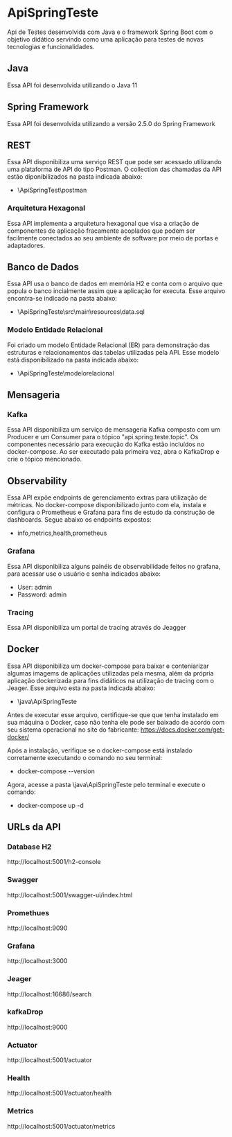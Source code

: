 # ApiSpringTeste
Api de Testes desenvolvida com Java e o framework Spring Boot com o objetivo didático servindo como uma aplicação para testes de novas tecnologias e funcionalidades.

## Java
Essa API foi desenvolvida utilizando o Java 11

## Spring Framework
Essa API foi desenvolvida utilizando a versão 2.5.0 do Spring Framework

## REST
Essa API disponibiliza uma serviço REST que pode ser acessado utilizando uma plataforma de API do tipo Postman. O collection das chamadas da API estão diponibilizados na pasta indicada abaixo:
- \ApiSpringTest\postman

### Arquitetura Hexagonal
Essa API implementa a arquitetura hexagonal que visa a criação de componentes de aplicação fracamente acoplados que podem ser facilmente conectados ao seu ambiente de software por meio de portas e adaptadores. 

## Banco de Dados
Essa API usa o banco de dados em memória H2 e conta com o arquivo que popula o banco incialmente assim que a aplicação for executa. Esse arquivo encontra-se indicado na pasta abaixo:
- \ApiSpringTeste\src\main\resources\data.sql

### Modelo Entidade Relacional
Foi criado um modelo Entidade Relacional (ER) para demonstração das estruturas e relacionamentos das tabelas utilizadas pela API. Esse modelo está disponibilizado na pasta indicada abaixo:
- \ApiSpringTeste\modelorelacional

## Mensageria
### Kafka
Essa API disponibiliza um serviço de mensageria Kafka composto com um Producer e um Consumer para o tópico "api.spring.teste.topic". Os componentes necessário para execução do Kafka estão incluídos no docker-compose. Ao ser executado pala primeira vez, abra o KafkaDrop e crie o tópico mencionado.

## Observability
Essa API expõe endpoints de gerenciamento extras para utilização de métricas. No docker-compose disponibilizado junto com ela, instala e configura o Prometheus e Grafana para fins de estudo da construção de dashboards. Segue abaixo os endpoints expostos:
- info,metrics,health,prometheus

### Grafana
Essa API disponibiliza alguns painéis de observabilidade feitos no grafana, para acessar use o usuário e senha indicados abaixo:
- User: admin
- Password: admin

### Tracing
Essa API disponibiliza um portal de tracing através do Jeagger

## Docker
Essa API disponibiliza um docker-compose para baixar e conteniarizar algumas imagems de aplicações utilizadas pela mesma, além da própria aplicação dockerizada para fins didáticos na utilização de tracing com o Jeager. Esse arquivo esta na pasta indicada abaixo:
- \java\ApiSpringTeste

Antes de executar esse arquivo, certifique-se que que tenha instalado em sua máquina o Docker, caso não tenha ele pode ser baixado de acordo com seu sistema operacional no site do fabricante:
https://docs.docker.com/get-docker/

Após a instalação, verifique se o docker-compose está instalado corretamente executando o comando no seu terminal:
- docker-compose --version

Agora, acesse a pasta \java\ApiSpringTeste pelo terminal e execute o comando:
- docker-compose up -d

## URLs da API
### Database H2
http://localhost:5001/h2-console
### Swagger
http://localhost:5001/swagger-ui/index.html
### Promethues
http://localhost:9090
### Grafana
http://localhost:3000
### Jeager
http://localhost:16686/search
### kafkaDrop
http://localhost:9000
### Actuator
http://localhost:5001/actuator
### Health
http://localhost:5001/actuator/health
### Metrics
http://localhost:5001/actuator/metrics